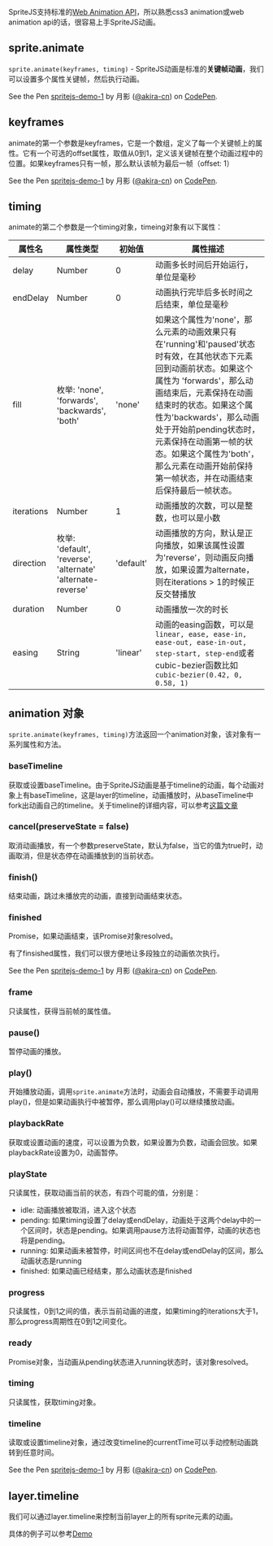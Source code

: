 SpriteJS支持标准的[Web Animation API](https://developer.mozilla.org/en-US/docs/Web/API/Web_Animations_API)，所以熟悉css3 animation或web animation api的话，很容易上手SpriteJS动画。

## sprite.animate

`sprite.animate(keyframes, timing)` - SpriteJS动画是标准的**关键帧动画**，我们可以设置多个属性关键帧，然后执行动画。

<p data-height="578" data-theme-id="light" data-slug-hash="jKXPOX" data-default-tab="js,result" data-user="akira-cn" data-embed-version="2" data-pen-title="spritejs-demo-1" class="codepen">See the Pen <a href="https://codepen.io/akira-cn/pen/jKXPOX/">spritejs-demo-1</a> by 月影 (<a href="https://codepen.io/akira-cn">@akira-cn</a>) on <a href="https://codepen.io">CodePen</a>.</p>
<script async src="https://static.codepen.io/assets/embed/ei.js"></script>

## keyframes

animate的第一个参数是keyframes，它是一个数组，定义了每一个关键帧上的属性。它有一个可选的offset属性，取值从0到1，定义该关键帧在整个动画过程中的位置。如果keyframes只有一帧，那么默认该帧为最后一帧（offset: 1）

<p data-height="528" data-theme-id="light" data-slug-hash="PaXqze" data-default-tab="js,result" data-user="akira-cn" data-embed-version="2" data-pen-title="spritejs-demo-1" class="codepen">See the Pen <a href="https://codepen.io/akira-cn/pen/PaXqze/">spritejs-demo-1</a> by 月影 (<a href="https://codepen.io/akira-cn">@akira-cn</a>) on <a href="https://codepen.io">CodePen</a>.</p>
<script async src="https://static.codepen.io/assets/embed/ei.js"></script>

## timing

animate的第二个参数是一个timing对象，timeing对象有以下属性：

| 属性名 | 属性类型 | 初始值 | 属性描述 |
| --- | --- | --- | --- |
| delay | Number | 0 | 动画多长时间后开始运行，单位是毫秒 |
| endDelay | Number | 0 | 动画执行完毕后多长时间之后结束，单位是毫秒 |
| fill | 枚举: 'none', 'forwards', 'backwards', 'both' | 'none' | 如果这个属性为'none'，那么元素的动画效果只有在'running'和'paused'状态时有效，在其他状态下元素回到动画前状态。如果这个属性为 'forwards'，那么动画结束后，元素保持在动画结束时的状态。如果这个属性为'backwards'，那么动画处于开始前pending状态时，元素保持在动画第一帧的状态。如果这个属性为'both'，那么元素在动画开始前保持第一帧状态，并在动画结束后保持最后一帧状态。 |
| iterations | Number | 1 | 动画播放的次数，可以是整数，也可以是小数 |
| direction | 枚举: 'default', 'reverse', 'alternate' 'alternate-reverse'| 'default' | 动画播放的方向，默认是正向播放，如果该属性设置为'reverse'，则动画反向播放，如果设置为alternate，则在iterations > 1的时候正反交替播放 |
| duration | Number | 0 | 动画播放一次的时长 |
| easing | String | 'linear' | 动画的easing函数，可以是`linear, ease, ease-in, ease-out, ease-in-out, step-start, step-end`或者cubic-bezier函数比如`cubic-bezier(0.42, 0, 0.58, 1)` |

## animation 对象

`sprite.animate(keyframes, timing)`方法返回一个animation对象，该对象有一系列属性和方法。

### baseTimeline

获取或设置baseTimeline。由于SpriteJS动画是基于timeline的动画，每个动画对象上有baseTimeline，这是layer的timeline，动画播放时，从baseTimeline中fork出动画自己的timeline。关于timeline的详细内容，可以参考[这篇文章](https://zhuanlan.zhihu.com/p/38604408)

### cancel(preserveState = false)

取消动画播放，有一个参数preserveState，默认为false，当它的值为true时，动画取消，但是状态停在动画播放到的当前状态。

### finish()

结束动画，跳过未播放完的动画，直接到动画结束状态。

### finished

Promise，如果动画结束，该Promise对象resolved。

有了finsished属性，我们可以很方便地让多段独立的动画依次执行。

<p data-height="383" data-theme-id="light" data-slug-hash="KebpYp" data-default-tab="js,result" data-user="akira-cn" data-embed-version="2" data-pen-title="spritejs-demo-1" class="codepen">See the Pen <a href="https://codepen.io/akira-cn/pen/KebpYp/">spritejs-demo-1</a> by 月影 (<a href="https://codepen.io/akira-cn">@akira-cn</a>) on <a href="https://codepen.io">CodePen</a>.</p>
<script async src="https://static.codepen.io/assets/embed/ei.js"></script>

### frame

只读属性，获得当前帧的属性值。

### pause()

暂停动画的播放。

### play()

开始播放动画，调用`sprite.animate`方法时，动画会自动播放，不需要手动调用play()，但是如果动画执行中被暂停，那么调用play()可以继续播放动画。

### playbackRate

获取或设置动画的速度，可以设置为负数，如果设置为负数，动画会回放。如果playbackRate设置为0，动画暂停。

### playState

只读属性，获取动画当前的状态，有四个可能的值，分别是：

- idle: 动画播放被取消，进入这个状态
- pending: 如果timing设置了delay或endDelay，动画处于这两个delay中的一个区间时，状态是pending。如果调用pause方法将动画暂停，动画的状态也将是pending。
- running: 如果动画未被暂停，时间区间也不在delay或endDelay的区间，那么动画状态是running
- finished: 如果动画已经结束，那么动画状态是finished

### progress

只读属性，0到1之间的值，表示当前动画的进度，如果timing的iterations大于1，那么progress周期性在0到1之间变化。

### ready

Promise对象，当动画从pending状态进入running状态时，该对象resolved。

### timing

只读属性，获取timing对象。

### timeline

读取或设置timeline对象，通过改变timeline的currentTime可以手动控制动画跳转到任意时间。

<p data-height="422" data-theme-id="light" data-slug-hash="gKZaVP" data-default-tab="js,result" data-user="akira-cn" data-embed-version="2" data-pen-title="spritejs-demo-1" class="codepen">See the Pen <a href="https://codepen.io/akira-cn/pen/gKZaVP/">spritejs-demo-1</a> by 月影 (<a href="https://codepen.io/akira-cn">@akira-cn</a>) on <a href="https://codepen.io">CodePen</a>.</p>
<script async src="https://static.codepen.io/assets/embed/ei.js"></script>

## layer.timeline

我们可以通过layer.timeline来控制当前layer上的所有sprite元素的动画。

具体的例子可以参考[Demo](http://spritejs.org/demo/#animations)
